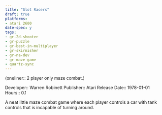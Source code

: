 ```yaml
---
title: "Slot Racers"
draft: true
platforms:
- atari 2600
date-spec: y
tags:
- gr-2d-shooter
- gr-puzzle 
- gr-best-in-multiplayer
- gr-skirmisher
- gr-na-dev
- gr-maze-game 
- quartz-sync
---
```


(oneliner:: 2 player only maze combat.)

Developer:: Warren Robinett
Publisher:: Atari
Release Date:: 1978-01-01
Hours:: 0.1

A neat little maze combat game where each player controls a car with tank controls that is incapable of turning around.